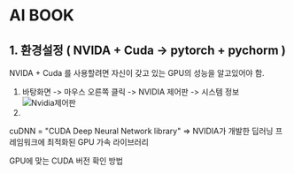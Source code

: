 # AI BOOK

## 1. 환경설정 ( NVIDA + Cuda -> pytorch + pychorm )
NVIDA + Cuda 를 사용할려면 자신이 갖고 있는 GPU의 성능을 알고있어야 함.
1. 바탕화면 -> 마우스 오른쪽 클릭 -> NVIDIA 제어판 -> 시스템 정보
![Nvidia제어판](https://github.com/Sungmyunghoon/AI_study/assets/112747810/56ee3eb4-6e59-43e8-980b-fb1dc1f85422)
2. 
cuDNN = "CUDA Deep Neural Network library" => NVIDIA가 개발한 딥러닝 프레임워크에 최적화된 GPU 가속 라이브러리

GPU에 맞는 CUDA 버전 확인 방법
